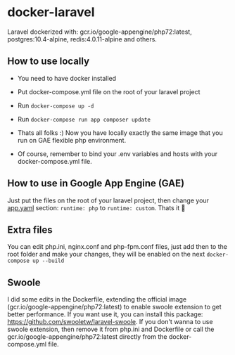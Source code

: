 # docker-laravel
Laravel dockerized with: gcr.io/google-appengine/php72:latest, postgres:10.4-alpine, redis:4.0.11-alpine and others.

## How to use locally

- You need to have docker installed
- Put docker-compose.yml file on the root of your laravel project
- Run ```docker-compose up -d```
- Run ```docker-compose run app composer update```
- Thats all folks :) Now you have locally exactly the same image that you run on GAE flexible php environment.

- Of course, remember to bind your .env variables and hosts with your docker-compose.yml file.

## How to use in Google App Engine (GAE)

Just put the files on the root of your laravel project, then change your [app.yaml](https://cloud.google.com/appengine/docs/flexible/php/configuring-your-app-with-app-yaml) section: `runtime: php` to `runtime: custom`. Thats it 🎉

## Extra files

You can edit php.ini, nginx.conf and php-fpm.conf files, just add then to the root folder and make your changes, they will be enabled on the next `docker-compose up --build`

## Swoole

I did some edits in the Dockerfile, extending the official image (gcr.io/google-appengine/php72:latest) to enable swoole extension to get better performance. If you want use it, you can install this package: https://github.com/swooletw/laravel-swoole. If you don't wanna to use swoole extension, then remove it from php.ini and Dockerfile or call the gcr.io/google-appengine/php72:latest directly from the docker-compose.yml file.
